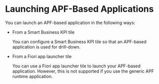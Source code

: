 <!-- loio32a479d1a0ab44189c8c03df82f71925 -->

# Launching APF-Based Applications

You can launch an APF-based application in the following ways:

-   From a Smart Business KPI tile

    You can configure a Smart Business KPI tile so that an APF-based application is used for drill-down.

-   From a Fiori app launcher tile

    You can use a Fiori app launcher tile to launch your APF-based application. However, this is not supported if you use the generic APF runtime application.


